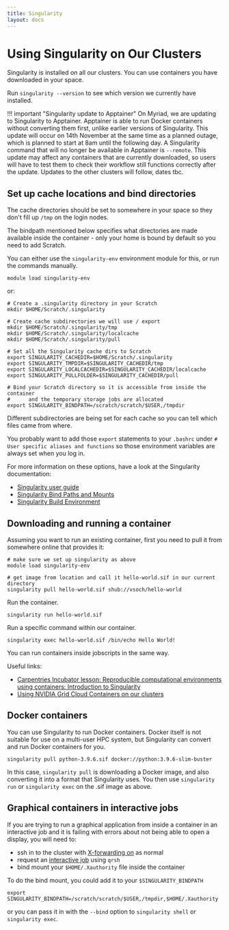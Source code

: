 ```yaml
---
title: Singularity
layout: docs
---
```


# Using Singularity on Our Clusters

Singularity is installed on all our clusters. You can use containers you have downloaded in your space.


Run `singularity --version` to see which version we currently have installed.


!!! important "Singularity update to Apptainer"
    On Myriad, we are updating to Singularity to Apptainer. Apptainer is able to run Docker containers without converting them first, unlike earlier versions of Singularity.
    This update will occur on 14th November at the same time as a planned outage, which is planned to start at 8am until the following day.
    A Singularity command that will no longer be available in Apptainer is `--remote`.
    This update may affect any containers that are currently downloaded, so users will have to test them to check their workflow still functions correctly after the update.
    Updates to the other clusters will follow, dates tbc.


## Set up cache locations and bind directories

The cache directories should be set to somewhere in your space so they don't fill up `/tmp` on 
the login nodes.

The bindpath mentioned below specifies what directories are made available inside the container - 
only your home is bound by default so you need to add Scratch.

You can either use the `singularity-env` environment module for this, or run the commands manually.

```
module load singularity-env
```

or:

```
# Create a .singularity directory in your Scratch
mkdir $HOME/Scratch/.singularity

# Create cache subdirectories we will use / export
mkdir $HOME/Scratch/.singularity/tmp
mkdir $HOME/Scratch/.singularity/localcache
mkdir $HOME/Scratch/.singularity/pull

# Set all the Singularity cache dirs to Scratch
export SINGULARITY_CACHEDIR=$HOME/Scratch/.singularity
export SINGULARITY_TMPDIR=$SINGULARITY_CACHEDIR/tmp
export SINGULARITY_LOCALCACHEDIR=$SINGULARITY_CACHEDIR/localcache
export SINGULARITY_PULLFOLDER=$SINGULARITY_CACHEDIR/pull

# Bind your Scratch directory so it is accessible from inside the container
#      and the temporary storage jobs are allocated
export SINGULARITY_BINDPATH=/scratch/scratch/$USER,/tmpdir
```

Different subdirectories are being set for each cache so you can tell which files came from where.

You probably want to add those `export` statements to your `.bashrc` under `# User specific aliases and functions` so those environment variables are always set when you log in.

For more information on these options, have a look at the Singularity documentation:

* [Singularity user guide](https://sylabs.io/guides/3.5/user-guide/index.html)
* [Singularity Bind Paths and Mounts](https://sylabs.io/guides/3.5/user-guide/bind_paths_and_mounts.html)
* [Singularity Build Environment](https://sylabs.io/guides/3.5/user-guide/build_environment.html)

## Downloading and running a container

Assuming you want to run an existing container, first you need to pull it from somewhere online that
provides it:

```
# make sure we set up singularity as above
module load singularity-env

# get image from location and call it hello-world.sif in our current directory
singularity pull hello-world.sif shub://vsoch/hello-world
```

Run the container.
```
singularity run hello-world.sif
```

Run a specific command within our container.
```
singularity exec hello-world.sif /bin/echo Hello World!
```

You can run containers inside jobscripts in the same way.

Useful links:

* [Carpentries Incubator lesson: Reproducible computational environments using containers: Introduction to Singularity](https://carpentries-incubator.github.io/singularity-introduction/)
* [Using NVIDIA Grid Cloud Containers on our clusters](../Supplementary/NVIDIA_Containers/#using-nvidia-grid-cloud-containers)

## Docker containers

You can use Singularity to run Docker containers. Docker itself is not suitable for use on a multi-user
HPC system, but Singularity can convert and run Docker containers for you.

```
singularity pull python-3.9.6.sif docker://python:3.9.6-slim-buster
```

In this case, `singularity pull` is downloading a Docker image, and also converting it into a format
that Singularity uses. You then use `singularity run` or `singularity exec` on the .sif image as above.

## Graphical containers in interactive jobs

If you are trying to run a graphical application from inside a container in an 
interactive job and it is failing with errors about not being able to open a 
display, you will need to: 

 * ssh in to the cluster with [X-forwarding on](../howto.md/#how-do-i-run-a-graphical-program) 
as normal 
 * request an [interactive job](../Interactive_Jobs.md) using `qrsh` 
 * bind mount your `$HOME/.Xauthority` file inside the container

To do the bind mount, you could add it to your `$SINGULARITY_BINDPATH`
```
export SINGULARITY_BINDPATH=/scratch/scratch/$USER,/tmpdir,$HOME/.Xauthority
```

or you can pass it in with the `--bind` option to `singularity shell` or 
`singularity exec`.

